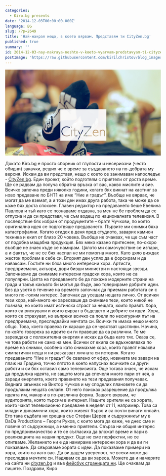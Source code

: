 ```yaml
---
categories:
  - Kiro.bg presents
date: '2014-12-03T00:00:00.000Z'
language: BG
slug: /?p=2649
title: 'Най-накрая нещо, в което вярвам. Представям ти CityZen.bg'
published: true
summary: ''
id: 2014-12-03-nay-nakraya-neshto-v-koeto-vyarvam-predstavyam-ti-cityzenbg
postImage: 'https://raw.githubusercontent.com/kirilchristov/blog_images/main/2014/12/6.png'
---
```


![6](https://raw.githubusercontent.com/kirilchristov/blog_images/main/2014/12/6.png)

 Докато Kiro.bg е просто сборник от глупости и несериозни (често обидни) закачки, реших че е време за създаването на по-добрата му версия. Искам да ви представя, нещо с което се занимавам напоследък - [CityZen.bg](http://CityZen.bg). Един проект, който подготвям с приятели от доста време. Ще се радвам да получа обратна връзка от вас, какво мислите и вие. Всичко започна преди няколко години, когато бях викнат на кастинг за ново предаване по БНТ1 на име “Ние и градът”. Въобще не вярвах, че могат да ме вземат, а и този ден имах друга работа, така че може да се каже бях доста спокоен. Главен редактор на предаването беше Евелина Павлова и тъй като се познаваме отдавна, за мен не бе проблем да се отпусна и да си представя, че съм водещ по националната телевизия. В последствие бях избран от продуцентите – братя Чучкови, по която оригинална идея се подготвяше предаването. Първите ми снимки бяха катастрофални. Когато отидох в деня пред студиото, заварих камион техника и екип от близо 20 човека. Въобще не очаквах, че ще съм част от подобна мащабна продукция. Бях меко казано притеснен, по-скоро въобще не знаех къде се намирам. Цялото ми самочувствие се изпари, а и фактът, че не се бях наспал не ми помогна много. Като цяло виждах жесток проблем в себе си. Вторият ден успях да е форсирам и да наваксам. Гостите ни бяха много интересни хора. Артисти, предприемачи, актьори, дори бивши министри и настоящи звезди. Започнахме да снимаме интересни градски хора, които не са популярни. Целта на предаването бе да покаже модерните страни на града и такъв какъвто би могъл да бъде, ако толерираме добрите идеи. Без да усетя в течение на времето започнах да приемам работата си с много по-голям интерес. Започнах да усещам нещата лично. От всички тези хора, най-много ни харесваше да снимаме тези, които никой не познава, но които имат истинска страст за нещата, които правят. Хора, които са рискували и които вярват в бъдещето и добрите си идеи. Хора, които се страхуват, но въпреки всичко са поели по несигурния път на предприемача, преследвайки мечтата си. Всички те имаха нещо много общо. Това, което правеха ги караше да се чувстват щастливи. Начина, по който говореха за идеите си ги правеше да са различни. Те ме зареждаха с положителна енергия и исках да бъда като тях. Оказа се, че това работи не само на мен. Всички от екипа се вдъхновяваха по време на снимки, особено като снимахме хора, които правят някакви симпатични неща и ни разказват личната си история. Когато предаването “Ние и градът” бе свалено от ефир, новината ме завари на плаж на Градина, точно лятото в което напуснах всичките си други работи и си бях оставил само телевизията. Още тогава знаех, че искам да продължа идеята, не защото мога да спечеля много пари от нея, а заради енергията, което правенето на тези предавания получавах. Веднага звъннах на Виктор Чучков и му споделих плановете си да продължим нещата онлайн. От него поисках разрешение да продължа идеята им, макар и в по-различна форма. Защото вярвам, че аудиторията, която търсим в интернет. Нашите зрители не са хората, които чакат телевизионно предаване в неделя от 11, например. Това са млади и динамични хора, които живеят бързо и са почти винаги онлайн. Ето така съдбата ни срещна със Стефан Щерев и съдружникът му в DaDa Productions – Георги Руков, с които мога да каже, че днес сме и повече от съдружници, а именно приятели. Свърза ни общия интерес по предприемачество и те се съгласиха да вложат време и пари в реализацията на нашия продукт. Още не сме перфектни, но се опитваме. Желанието ни е да намираме интересни хора и да ви ги показваме. Да свързваме хората с идеи. Да показваме примери на хора, които са като вас. Да ви дадем увереност, че всеки може да преследва мечтите си. Надявам се да ви хареса. Можете да и намерите на сайта ни [cityzen.bg](http://cityzen.bg) и във [фейсбук страницата ни](https://www.facebook.com/cityzen.bg). Ще очаквам да пишете. Поздрави, Киро
